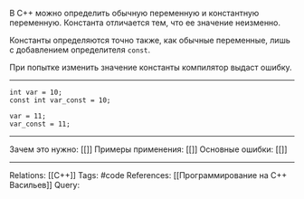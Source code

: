 В C++ можно определить обычную переменную и константную переменную. Константа отличается тем, что ее значение неизменно.  

Константы определяются точно также, как обычные переменные, лишь с добавлением определителя `const`. 

При попытке изменить значение константы компилятор выдаст ошибку. 

___
```
int var = 10;
const int var_const = 10;

var = 11;
var_const = 11;
```
___
Зачем это нужно: [[]] 
Примеры применения: [[]] 
Основные ошибки: [[]]
___
Relations: [[C++]] 
Tags: #code
References: [[Программирование на C++ Васильев]] 
Query: 